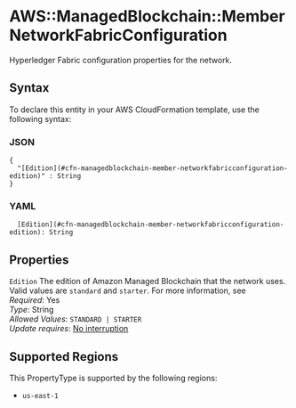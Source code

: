 # AWS::ManagedBlockchain::Member NetworkFabricConfiguration<a name="aws-properties-managedblockchain-member-networkfabricconfiguration"></a>

Hyperledger Fabric configuration properties for the network\.

## Syntax<a name="aws-properties-managedblockchain-member-networkfabricconfiguration-syntax"></a>

To declare this entity in your AWS CloudFormation template, use the following syntax:

### JSON<a name="aws-properties-managedblockchain-member-networkfabricconfiguration-syntax.json"></a>

```
{
  "[Edition](#cfn-managedblockchain-member-networkfabricconfiguration-edition)" : String
}
```

### YAML<a name="aws-properties-managedblockchain-member-networkfabricconfiguration-syntax.yaml"></a>

```
  [Edition](#cfn-managedblockchain-member-networkfabricconfiguration-edition): String
```

## Properties<a name="aws-properties-managedblockchain-member-networkfabricconfiguration-properties"></a>

`Edition`  <a name="cfn-managedblockchain-member-networkfabricconfiguration-edition"></a>
The edition of Amazon Managed Blockchain that the network uses\. Valid values are `standard` and `starter`\. For more information, see   
*Required*: Yes  
*Type*: String  
*Allowed Values*: `STANDARD | STARTER`  
*Update requires*: [No interruption](https://docs.aws.amazon.com/AWSCloudFormation/latest/UserGuide/using-cfn-updating-stacks-update-behaviors.html#update-no-interrupt)

## Supported Regions

This PropertyType is supported by the following regions:

- `us-east-1`
